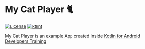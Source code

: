# My Cat Player 🐈

[![License](https://img.shields.io/github/license/IkariMeister/myRentalAppartments.svg?style=flat-square)](LICENSE)
[![ktlint](https://img.shields.io/badge/code%20style-%E2%9D%A4-FF4081.svg)](https://ktlint.github.io/)

My Cat Player is an example App created inside [Kotlin for Android Developers Training](https://devexperto.com/curso-kotlin-online/)